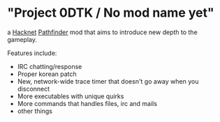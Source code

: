 "Project 0DTK / No mod name yet"
===
a [Hacknet](https://store.steampowered.com/app/365450/Hacknet/) [Pathfinder](https://github.com/Arkhist/Hacknet-Pathfinder) mod that aims to introduce new depth to the gameplay.

Features include:
- IRC chatting/response
- Proper korean patch
- New, network-wide trace timer that doesn't go away when you disconnect
- More executables with unique quirks
- More commands that handles files, irc and mails
- other things